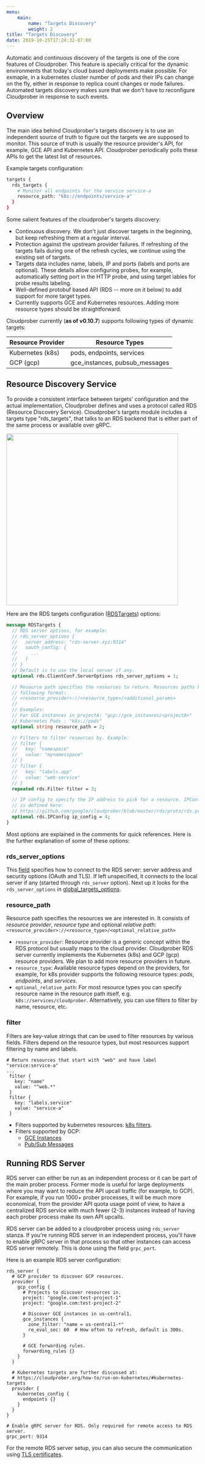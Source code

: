 ```yaml
---
menu:
    main:
        name: "Targets Discovery"
        weight: 2
title: "Targets Discovery"
date: 2019-10-25T17:24:32-07:00
---
```

Automatic and continuous discovery of the targets is one of the core features of
Cloudprober. This feature is specially critical for the dynamic environments that today's cloud based deployments make possible. For exmaple, in a kubernetes cluster number of pods and their IPs can change on the fly, either in response to replica count changes or node failures. Automated targets discovery makes sure that we don't have to reconfigure Cloudprober in response to such events.

## Overview
The main idea behind Cloudprober's targets discovery is to use an independent source of truth to figure out the targets we are supposed to monitor. This source of truth is usually the resource provider's API, for example, GCE API and Kubernetes API. Cloudprober periodically polls these APIs to get the latest list of resources.

Example targets configuration:

```bash
targets {
  rds_targets {
    # Monitor all endpoints for the service service-a
    resource_path: "k8s://endpoints/service-a"
  }
}
```



Some salient features of the cloudprober's targets discovery:

* Continuous discovery. We don't just discover targets in the beginning, but keep refreshing them at a regular interval.
* Protection against the upstream provider failures. If refreshing of the targets fails during one of the refresh cycles, we continue using the existing set of targets.
* Targets data includes name, labels, IP and ports (labels and ports are optional). These details allow configuring probes, for example, automatically setting port in the HTTP probe, and using target lables for probe results labeling.
* Well-defined protobuf based API (RDS -- more on it below) to add support for more target types.
* Currently supports GCE and Kubernetes resources. Adding more resource types should be straightforward. 

Cloudprober currently (__as of v0.10.7__) supports following types of dynamic targets:

Resource Provider       | Resource Types 
-------------------------------|---------
Kubernetes (k8s)         | pods, endpoints, services      
GCP (gcp)                      | gce_instances, pubsub_messages 


## Resource Discovery Service

To provide a consistent interface between targets' configuration and the actual implementation, Cloudprober defines and uses a protocol called RDS (Resource Discovery Service). Cloudprober's targets module includes a targets type "rds_targets", that talks to an RDS backend that is either part of the same process or available over gRPC.


<a href="/diagrams/rds_targets.png"><img style="float: center;" width=450px src="/diagrams/rds_targets.png"></a>

Here are the RDS targets configuration ([RDSTargets](https://github.com/google/cloudprober/blob/86a1d1fcd2f8505c45ff462d69458fd5b9964e5f/targets/proto/targets.proto#L12)) options:

```protobuf
message RDSTargets {
  // RDS server options, for example:
  // rds_server_options {
  //   server_address: "rds-server.xyz:9314"
  //   oauth_config: {
  //     ...
  //   }
  // }
  // Default is to use the local server if any.
  optional rds.ClientConf.ServerOptions rds_server_options = 1;

  // Resource path specifies the resources to return. Resources paths have the
  // following format:
  // <resource_provider>://<resource_type>/<additional_params>
  //
  // Examples:
  // For GCE instances in projectA: "gcp://gce_instances/<projectA>"
  // Kubernetes Pods : "k8s://pods"
  optional string resource_path = 2;

  // Filters to filter resources by. Example:
  // filter {
  //   key: "namespace"
  //   value: "mynamesspace"
  // }
  // filter {
  //   key: "labels.app"
  //   value: "web-service"
  // }
  repeated rds.Filter filter = 3;

  // IP config to specify the IP address to pick for a resource. IPConfig
  // is defined here:
  // https://github.com/google/cloudprober/blob/master/rds/proto/rds.proto
  optional rds.IPConfig ip_config = 4;
}
```

Most options are explained in the comments for quick references. Here is the further explanation of some of these options:

### rds_server_options
This [field](https://github.com/google/cloudprober/blob/86a1d1fcd2f8505c45ff462d69458fd5b9964e5f/rds/client/proto/config.proto#L19) specifies how to connect to the RDS server: server address and security options (OAuth and TLS). If left unspecified, it connects to the local server if any (started through `rds_server` option). Next up it looks for the `rds_server_options` in [global_targets_options](https://github.com/google/cloudprober/blob/86a1d1fcd2f8505c45ff462d69458fd5b9964e5f/targets/proto/targets.proto#L125). 

### resource_path
Resource path specifies the resources we are interested in. It consists of _resource provider_, _resource type_ and optional _relative path_: `<resource_provider>://<resource_type>/<optional_relative_path>`
  * `resource_provider`: Resource provider is a generic concept within the RDS protocol but usually maps to the cloud provider. Cloudprober RDS server currently implements the Kubernetes (k8s) and GCP (gcp) resource providers. We plan to add more resource providers in future.
  * `resource_type`: Available resource types depend on the providers, for example, for k8s provider supports the following resource types: _pods_, _endpoints_, and _services_.
  * `optional_relative_path`: For most resource types you can specify resource name in the resource path itself, e.g. `k8s://services/cloudprober`. Alternatively, you can use filters to filter by name, resource, etc.

### filter
Filters are key-value strings that can be used to filter resources by various fields. Filters depend on the resource types, but most resources support filtering by name and labels.

```
# Return resources that start with "web" and have label "service:service-a"
...
 filter {
   key: "name"
   value: "^web.*"
 }
 filter {
   key: "labels.service"
   value: "service-a"
 }
```

* Filters supported by kubernetes resources: [k8s filters](https://github.com/google/cloudprober/blob/e4a0321d38d75fb4655d85632b52039fa7279d1b/rds/kubernetes/kubernetes.go#L55).
* Filters supported by GCP:
  * [GCE Instances](https://github.com/google/cloudprober/blob/e4a0321d38d75fb4655d85632b52039fa7279d1b/rds/gcp/gce_instances.go#L44)
  * [Pub/Sub Messages](https://github.com/google/cloudprober/blob/e4a0321d38d75fb4655d85632b52039fa7279d1b/rds/gcp/pubsub.go#L34)

## Running RDS Server

RDS server can either be run as an independent process or it can be part of the main prober process. Former mode is useful for large deployments where you may want to reduce the API upcall traffic (for example, to GCP). For example, if you run 1000+ prober processes, it will be much more economical, from the provider API quota usage point of view, to have a centralized RDS service with much fewer (2-3) instances instead of having each prober process make its own API upcalls.

RDS server can be added to a cloudprober process using `rds_server` stanza. If you're running RDS server in an independent process, you'll have to enable gRPC server in that process so that other instances can access RDS server remotely. This is done using the field `grpc_port`.

Here is an example RDS server configuration:

```shell
rds_server {
  # GCP provider to discover GCP resources.
  provider {
    gcp_config {
      # Projects to discover resources in.
      project: "google.com:test-project-1"
      project: "google.com:test-project-2"

      # Discover GCE instances in us-central1.
      gce_instances {
        zone_filter: "name = us-central1-*"
        re_eval_sec: 60  # How often to refresh, default is 300s.
      }

      # GCE forwarding rules.
      forwarding_rules {}
    }
  }

  # Kubernetes targets are further discussed at:
  # https://cloudprober.org/how-to/run-on-kubernetes/#kubernetes-targets
  provider {
    kubernetes_config {
      endpoints {}
    }
  }
}

# Enable gRPC server for RDS. Only required for remote access to RDS server.
grpc_port: 9314
```

For the remote RDS server setup, you can also secure the communication using [TLS certificates](https://github.com/google/cloudprober/blob/master/config/proto/config.proto#L91).

